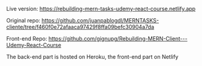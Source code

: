 Live version: https://rebuilding-mern-tasks-udemy-react-course.netlify.app

Original repo: https://github.com/juanpablogdl/MERNTASKS-cliente/tree/f460f0e72afaaca97429f8ffa09befc30904a7da

Front-end Repo: https://github.com/gignupg/Rebuilding-MERN-Client---Udemy-React-Course

The back-end part is hosted on Heroku, the front-end part on Netlify

